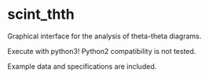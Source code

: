 # scint_thth
Graphical interface for the analysis of theta-theta diagrams.

Execute with python3! Python2 compatibility is not tested.

Example data and specifications are included.
